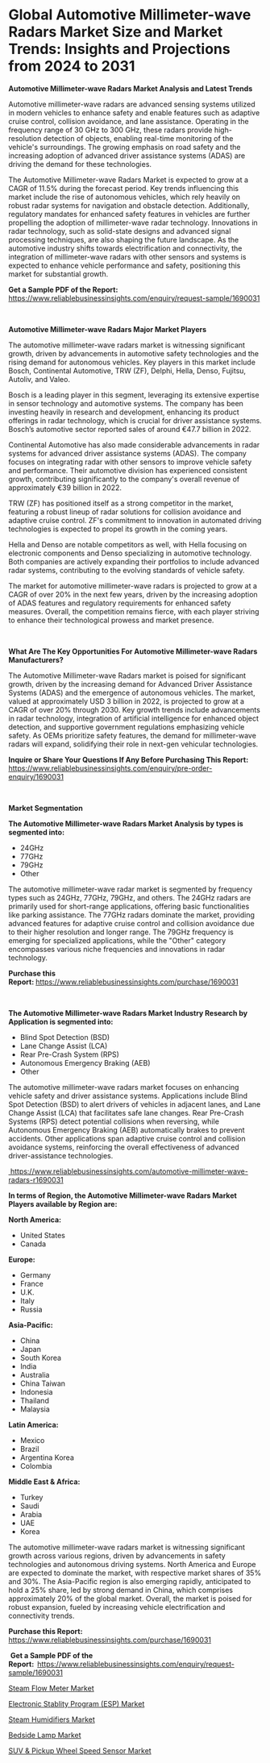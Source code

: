 <p><h1>Global Automotive Millimeter-wave Radars Market Size and Market Trends: Insights and Projections from 2024 to 2031</h1></p><p><strong>Automotive Millimeter-wave Radars Market Analysis and Latest Trends</strong></p>
<p><p>Automotive millimeter-wave radars are advanced sensing systems utilized in modern vehicles to enhance safety and enable features such as adaptive cruise control, collision avoidance, and lane assistance. Operating in the frequency range of 30 GHz to 300 GHz, these radars provide high-resolution detection of objects, enabling real-time monitoring of the vehicle's surroundings. The growing emphasis on road safety and the increasing adoption of advanced driver assistance systems (ADAS) are driving the demand for these technologies.</p><p>The Automotive Millimeter-wave Radars Market is expected to grow at a CAGR of 11.5% during the forecast period. Key trends influencing this market include the rise of autonomous vehicles, which rely heavily on robust radar systems for navigation and obstacle detection. Additionally, regulatory mandates for enhanced safety features in vehicles are further propelling the adoption of millimeter-wave radar technology. Innovations in radar technology, such as solid-state designs and advanced signal processing techniques, are also shaping the future landscape. As the automotive industry shifts towards electrification and connectivity, the integration of millimeter-wave radars with other sensors and systems is expected to enhance vehicle performance and safety, positioning this market for substantial growth.</p></p>
<p><strong>Get a Sample PDF of the Report:&nbsp;</strong> <a href="https://www.reliablebusinessinsights.com/enquiry/request-sample/1690031?utm_campaign=1119&utm_medium=2&utm_source=Github&utm_content=ia&utm_term=17102024&utm_id=automotive-millimeter-wave-radars">https://www.reliablebusinessinsights.com/enquiry/request-sample/1690031</a></p>
<p>&nbsp;</p>
<p><strong>Automotive Millimeter-wave Radars Major Market Players</strong></p>
<p><p>The automotive millimeter-wave radars market is witnessing significant growth, driven by advancements in automotive safety technologies and the rising demand for autonomous vehicles. Key players in this market include Bosch, Continental Automotive, TRW (ZF), Delphi, Hella, Denso, Fujitsu, Autoliv, and Valeo.</p><p>Bosch is a leading player in this segment, leveraging its extensive expertise in sensor technology and automotive systems. The company has been investing heavily in research and development, enhancing its product offerings in radar technology, which is crucial for driver assistance systems. Bosch’s automotive sector reported sales of around €47.7 billion in 2022.</p><p>Continental Automotive has also made considerable advancements in radar systems for advanced driver assistance systems (ADAS). The company focuses on integrating radar with other sensors to improve vehicle safety and performance. Their automotive division has experienced consistent growth, contributing significantly to the company's overall revenue of approximately €39 billion in 2022.</p><p>TRW (ZF) has positioned itself as a strong competitor in the market, featuring a robust lineup of radar solutions for collision avoidance and adaptive cruise control. ZF's commitment to innovation in automated driving technologies is expected to propel its growth in the coming years.</p><p>Hella and Denso are notable competitors as well, with Hella focusing on electronic components and Denso specializing in automotive technology. Both companies are actively expanding their portfolios to include advanced radar systems, contributing to the evolving standards of vehicle safety.</p><p>The market for automotive millimeter-wave radars is projected to grow at a CAGR of over 20% in the next few years, driven by the increasing adoption of ADAS features and regulatory requirements for enhanced safety measures. Overall, the competition remains fierce, with each player striving to enhance their technological prowess and market presence.</p></p>
<p>&nbsp;</p>
<p><strong>What Are The Key Opportunities For Automotive Millimeter-wave Radars Manufacturers?</strong></p>
<p><p>The Automotive Millimeter-wave Radars market is poised for significant growth, driven by the increasing demand for Advanced Driver Assistance Systems (ADAS) and the emergence of autonomous vehicles. The market, valued at approximately USD 3 billion in 2022, is projected to grow at a CAGR of over 20% through 2030. Key growth trends include advancements in radar technology, integration of artificial intelligence for enhanced object detection, and supportive government regulations emphasizing vehicle safety. As OEMs prioritize safety features, the demand for millimeter-wave radars will expand, solidifying their role in next-gen vehicular technologies.</p></p>
<p><strong>Inquire or Share Your Questions If Any Before Purchasing This Report:</strong> <a href="https://www.reliablebusinessinsights.com/enquiry/pre-order-enquiry/1690031?utm_campaign=1119&utm_medium=2&utm_source=Github&utm_content=ia&utm_term=17102024&utm_id=automotive-millimeter-wave-radars">https://www.reliablebusinessinsights.com/enquiry/pre-order-enquiry/1690031</a></p>
<p>&nbsp;</p>
<p><strong>Market Segmentation</strong></p>
<p><strong>The Automotive Millimeter-wave Radars Market Analysis by types is segmented into:</strong></p>
<p><ul><li>24GHz</li><li>77GHz</li><li>79GHz</li><li>Other</li></ul></p>
<p><p>The automotive millimeter-wave radar market is segmented by frequency types such as 24GHz, 77GHz, 79GHz, and others. The 24GHz radars are primarily used for short-range applications, offering basic functionalities like parking assistance. The 77GHz radars dominate the market, providing advanced features for adaptive cruise control and collision avoidance due to their higher resolution and longer range. The 79GHz frequency is emerging for specialized applications, while the "Other" category encompasses various niche frequencies and innovations in radar technology.</p></p>
<p><strong>Purchase this Report:&nbsp;</strong><a href="https://www.reliablebusinessinsights.com/purchase/1690031?utm_campaign=1119&utm_medium=2&utm_source=Github&utm_content=ia&utm_term=17102024&utm_id=automotive-millimeter-wave-radars">https://www.reliablebusinessinsights.com/purchase/1690031</a></p>
<p>&nbsp;</p>
<p><strong>The Automotive Millimeter-wave Radars Market Industry Research by Application is segmented into:</strong></p>
<p><ul><li>Blind Spot Detection (BSD)</li><li>Lane Change Assist (LCA)</li><li>Rear Pre-Crash System (RPS)</li><li>Autonomous Emergency Braking (AEB)</li><li>Other</li></ul></p>
<p><p>The automotive millimeter-wave radars market focuses on enhancing vehicle safety and driver assistance systems. Applications include Blind Spot Detection (BSD) to alert drivers of vehicles in adjacent lanes, and Lane Change Assist (LCA) that facilitates safe lane changes. Rear Pre-Crash Systems (RPS) detect potential collisions when reversing, while Autonomous Emergency Braking (AEB) automatically brakes to prevent accidents. Other applications span adaptive cruise control and collision avoidance systems, reinforcing the overall effectiveness of advanced driver-assistance technologies.</p></p>
<p><a href="https://www.reliablebusinessinsights.com/automotive-millimeter-wave-radars-r1690031?utm_campaign=1119&utm_medium=2&utm_source=Github&utm_content=ia&utm_term=17102024&utm_id=automotive-millimeter-wave-radars">&nbsp;https://www.reliablebusinessinsights.com/automotive-millimeter-wave-radars-r1690031</a></p>
<p><strong>In terms of Region, the Automotive Millimeter-wave Radars Market Players available by Region are:</strong></p>
<p>
    <p> <strong> North America: </strong>
        <ul>
            <li>United States</li>
            <li>Canada</li>
        </ul>
        </p> 
    <p> <strong> Europe: </strong>
        <ul>
            <li>Germany</li>
            <li>France</li>
            <li>U.K.</li>
            <li>Italy</li>
            <li>Russia</li>
        </ul>
        </p> 
    <p> <strong> Asia-Pacific: </strong>
        <ul>
            <li>China</li>
            <li>Japan</li>
            <li>South Korea</li>
            <li>India</li>
            <li>Australia</li>
            <li>China Taiwan</li>
            <li>Indonesia</li>
            <li>Thailand</li>
            <li>Malaysia</li>
        </ul>
        </p> 
    <p> <strong> Latin America: </strong>
        <ul>
            <li>Mexico</li>
            <li>Brazil</li>
            <li>Argentina Korea</li>
            <li>Colombia</li>
        </ul>
        </p> 
    <p> <strong> Middle East & Africa: </strong>
        <ul>
            <li>Turkey</li>
            <li>Saudi</li>
            <li>Arabia</li>
            <li>UAE</li>
            <li>Korea</li>
        </ul>
    </p>
    </p>
<p><p>The automotive millimeter-wave radars market is witnessing significant growth across various regions, driven by advancements in safety technologies and autonomous driving systems. North America and Europe are expected to dominate the market, with respective market shares of 35% and 30%. The Asia-Pacific region is also emerging rapidly, anticipated to hold a 25% share, led by strong demand in China, which comprises approximately 20% of the global market. Overall, the market is poised for robust expansion, fueled by increasing vehicle electrification and connectivity trends.</p></p>
<p><strong>Purchase this Report: </strong><a href="https://www.reliablebusinessinsights.com/purchase/1690031?utm_campaign=1119&utm_medium=2&utm_source=Github&utm_content=ia&utm_term=17102024&utm_id=automotive-millimeter-wave-radars">https://www.reliablebusinessinsights.com/purchase/1690031</a></p>
<p>&nbsp;<strong>Get a Sample PDF of the Report:&nbsp;&nbsp;</strong><a href="https://www.reliablebusinessinsights.com/enquiry/request-sample/1690031?utm_campaign=1119&utm_medium=2&utm_source=Github&utm_content=ia&utm_term=17102024&utm_id=automotive-millimeter-wave-radars">https://www.reliablebusinessinsights.com/enquiry/request-sample/1690031</a></p>
<p><strong></strong></p>
<p><p><a href="https://issuu.com/reportprime-2/docs/steam-flow-meter-market-size-2030.p_add7d32de46ee1?utm_campaign=1119&utm_medium=2&utm_source=Github&utm_content=ia&utm_term=17102024&utm_id=automotive-millimeter-wave-radars">Steam Flow Meter Market</a></p><p><a href="https://github.com/jeyspsang/Market-Research-Report-List-1/blob/main/electronic-stablity-program-esp-market.md?utm_campaign=1119&utm_medium=2&utm_source=Github&utm_content=ia&utm_term=17102024&utm_id=automotive-millimeter-wave-radars">Electronic Stablity Program (ESP) Market</a></p><p><a href="https://issuu.com/reportprime-2/docs/steam-humidifiers-market-size-2030._b1c7ef63953d33?utm_campaign=1119&utm_medium=2&utm_source=Github&utm_content=ia&utm_term=17102024&utm_id=automotive-millimeter-wave-radars">Steam Humidifiers Market</a></p><p><a href="https://www.linkedin.com/pulse/bedside-lamp-market-size-share-trends-analysis-report-q1vke?utm_campaign=1119&utm_medium=2&utm_source=Github&utm_content=ia&utm_term=17102024&utm_id=automotive-millimeter-wave-radars">Bedside Lamp Market</a></p><p><a href="https://github.com/paceyzqrlfe/Market-Research-Report-List-1/blob/main/suv-pickup-wheel-speed-sensor-market.md?utm_campaign=1119&utm_medium=2&utm_source=Github&utm_content=ia&utm_term=17102024&utm_id=automotive-millimeter-wave-radars">SUV & Pickup Wheel Speed Sensor Market</a></p></p>